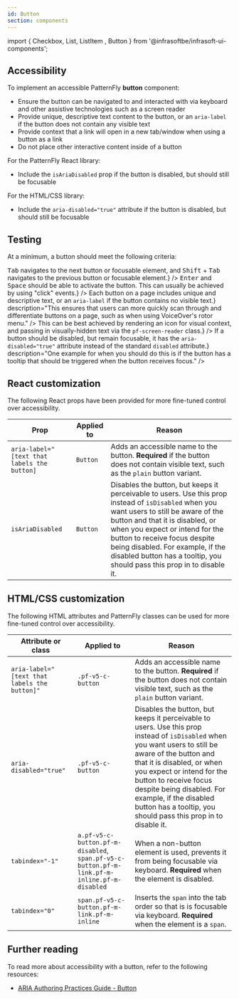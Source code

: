 ```yaml
---
id: Button
section: components
---
```


import { Checkbox, List, ListItem , Button } from '@infrasoftbe/infrasoft-ui-components';

## Accessibility

To implement an accessible PatternFly **button** component:

- Ensure the button can be navigated to and interacted with via keyboard and other assistive technologies such as a screen reader
- Provide unique, descriptive text content to the button, or an `aria-label` if the button does not contain any visible text
- Provide context that a link will open in a new tab/window when using a button as a link
- Do not place other interactive content inside of a button

For the PatternFly React library:

- Include the `isAriaDisabled` prop if the button is disabled, but should still be focusable

For the HTML/CSS library:

- Include the `aria-disabled="true"` attribute if the button is disabled, but should still be focusable


## Testing

At a minimum, a button should meet the following criteria:

<List isPlain>
  <ListItem>
    <Checkbox selected id="button-a11y-checkbox-1" label="Standard keyboard navigation can be used to navigate between buttons or other focusable elements." description={<span><kbd>Tab</kbd> navigates to the next button or focusable element, and <kbd>Shift</kbd> + <kbd>Tab</kbd> navigates to the previous button or focusable element.</span>} />
  </ListItem>
  <ListItem>
    <Checkbox id="button-a11y-checkbox-2" label="Standard keyboard interaction can be used to interact with the button." description={<span><kbd>Enter</kbd> and <kbd>Space</kbd> should be able to activate the button. This can usually be achieved by using "click" events.</span>} />
  </ListItem>
  <ListItem>
    <Checkbox id="button-a11y-checkbox-3" label={<span>Each button on a page includes unique and descriptive text, or an <code className="ws-code">aria-label</code> if the button contains no visible text.</span>} description="This ensures that users can more quickly scan through and differentiate buttons on a page, such as when using VoiceOver's rotor menu." />
  </ListItem>
  <ListItem>
    <Checkbox id="button-a11y-checkbox-4" label="Users are able to tell whether a button as a link will open in a new tab or window." description={<span>This can be best achieved by rendering an icon for visual context, and passing in visually-hidden text via the <code className="ws-code">pf-screen-reader</code> class.</span>} />
  </ListItem>
  <ListItem>
    <Checkbox id="button-a11y-checkbox-5" label={<span>If a button should be disabled, but remain focusable, it has the <code className="ws-code">aria-disabled="true"</code> attribute instead of the standard <code className="ws-code">disabled</code> attribute.</span>} description="One example for when you should do this is if the button has a tooltip that should be triggered when the button receives focus." />
  </ListItem>
  <ListItem>
    <Checkbox id="button-a11y-checkbox-6" label="There is no interactive content inside of the button." />
  </ListItem>
</List>

## React customization

The following React props have been provided for more fine-tuned control over accessibility.

| Prop | Applied to | Reason | 
|---|---|---|
| `aria-label="[text that labels the button]` | `Button` | Adds an accessible name to the button. **Required** if the button does not contain visible text, such as the `plain` button variant. |
| `isAriaDisabled` | `Button` | Disables the button, but keeps it perceivable to users. Use this prop instead of `isDisabled` when you want users to still be aware of the button and that it is disabled, or when you expect or intend for the button to receive focus despite being disabled. For example, if the disabled button has a tooltip, you should pass this prop in to disable it. |

## HTML/CSS customization

The following HTML attributes and PatternFly classes can be used for more fine-tuned control over accessibility.

| Attribute or class | Applied to | Reason | 
|---|---|---|
| `aria-label="[text that labels the button]"` | `.pf-v5-c-button` | Adds an accessible name to the button. **Required** if the button does not contain visible text, such as the `plain` button variant. |
| `aria-disabled="true"` | `.pf-v5-c-button` | Disables the button, but keeps it perceivable to users. Use this prop instead of `isDisabled` when you want users to still be aware of the button and that it is disabled, or when you expect or intend for the button to receive focus despite being disabled. For example, if the disabled button has a tooltip, you should pass this prop in to disable it. |
| `tabindex="-1"` | `a.pf-v5-c-button.pf-m-disabled`, `span.pf-v5-c-button.pf-m-link.pf-m-inline.pf-m-disabled` | When a non-button element is used, prevents it from being focusable via keyboard. **Required** when the element is disabled. |
| `tabindex="0"` | `span.pf-v5-c-button.pf-m-link.pf-m-inline` | Inserts the `span` into the tab order so that is is focusable via keyboard. **Required** when the element is a `span`. |

## Further reading

To read more about accessibility with a button, refer to the following resources:

- [ARIA Authoring Practices Guide - Button](https://www.w3.org/WAI/ARIA/apg/patterns/button/)

